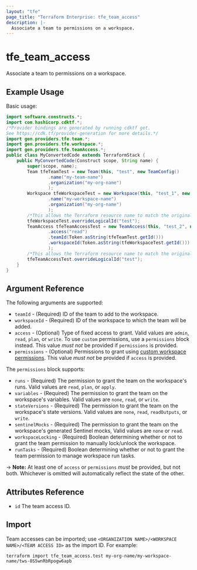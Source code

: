 ```yaml
---
layout: "tfe"
page_title: "Terraform Enterprise: tfe_team_access"
description: |-
  Associate a team to permissions on a workspace.
---
```


# tfe_team_access

Associate a team to permissions on a workspace.

## Example Usage

Basic usage:

```java
import software.constructs.*;
import com.hashicorp.cdktf.*;
/*Provider bindings are generated by running cdktf get.
See https://cdk.tf/provider-generation for more details.*/
import gen.providers.tfe.team.*;
import gen.providers.tfe.workspace.*;
import gen.providers.tfe.teamAccess.*;
public class MyConvertedCode extends TerraformStack {
    public MyConvertedCode(Construct scope, String name) {
        super(scope, name);
        Team tfeTeamTest = new Team(this, "test", new TeamConfig()
                .name("my-team-name")
                .organization("my-org-name")
                );
        Workspace tfeWorkspaceTest = new Workspace(this, "test_1", new WorkspaceConfig()
                .name("my-workspace-name")
                .organization("my-org-name")
                );
        /*This allows the Terraform resource name to match the original name. You can remove the call if you don't need them to match.*/
        tfeWorkspaceTest.overrideLogicalId("test");
        TeamAccess tfeTeamAccessTest = new TeamAccess(this, "test_2", new TeamAccessConfig()
                .access("read")
                .teamId(Token.asString(tfeTeamTest.getId()))
                .workspaceId(Token.asString(tfeWorkspaceTest.getId()))
                );
        /*This allows the Terraform resource name to match the original name. You can remove the call if you don't need them to match.*/
        tfeTeamAccessTest.overrideLogicalId("test");
    }
}
```

## Argument Reference

The following arguments are supported:

* `teamId` - (Required) ID of the team to add to the workspace.
* `workspaceId` - (Required) ID of the workspace to which the team will be added.
* `access` - (Optional) Type of fixed access to grant. Valid values are `admin`, `read`, `plan`, or `write`. To use `custom` permissions, use a `permissions` block instead. This value _must not_ be provided if `permissions` is provided.
* `permissions` - (Optional) Permissions to grant using [custom workspace permissions](https://developer.hashicorp.com/terraform/cloud-docs/users-teams-organizations/permissions#custom-workspace-permissions). This value _must not_ be provided if `access` is provided.

The `permissions` block supports:

* `runs` - (Required) The permission to grant the team on the workspace's runs. Valid values are `read`, `plan`, or `apply`.
* `variables` - (Required) The permission to grant the team on the workspace's variables. Valid values are `none`, `read`, or `write`.
* `stateVersions` - (Required) The permission to grant the team on the workspace's state versions. Valid values are `none`, `read`, `readOutputs`, or `write`.
* `sentinelMocks` - (Required) The permission to grant the team on the workspace's generated Sentinel mocks, Valid values are `none` or `read`.
* `workspaceLocking` - (Required) Boolean determining whether or not to grant the team permission to manually lock/unlock the workspace.
* `runTasks` - (Required) Boolean determining whether or not to grant the team permission to manage workspace run tasks.

-> **Note:** At least one of `access` or `permissions` _must_ be provided, but not both. Whichever is omitted will automatically reflect the state of the other.

## Attributes Reference

* `id` The team access ID.

## Import

Team accesses can be imported; use
`<ORGANIZATION NAME>/<WORKSPACE NAME>/<TEAM ACCESS ID>` as the import ID. For
example:

```shell
terraform import tfe_team_access.test my-org-name/my-workspace-name/tws-8S5wnRbRpogw6apb
```

<!-- cache-key: cdktf-0.17.0-pre.15 input-1f416915697c1b047d62f590ef6bc829e7f2a7f58be51029af4020952110b5d6 -->